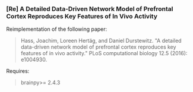 
### [Re] A Detailed Data-Driven Network Model of Prefrontal Cortex Reproduces Key Features of In Vivo Activity

Reimplementation of the following paper:

> Hass, Joachim, Loreen Hertäg, and Daniel Durstewitz. "A detailed data-driven network model of prefrontal cortex reproduces key features of in vivo activity." PLoS computational biology 12.5 (2016): e1004930.

Requires:

> brainpy>= 2.4.3



